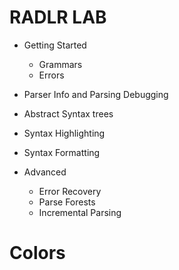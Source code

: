 # RADLR LAB

- Getting Started
  - Grammars 
  - Errors

- Parser Info and Parsing Debugging
- Abstract Syntax trees
- Syntax Highlighting
- Syntax Formatting

- Advanced 
  - Error Recovery
  - Parse Forests
  - Incremental Parsing


# Colors 
